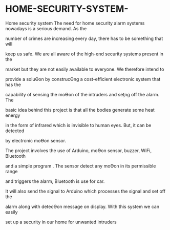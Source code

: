 # HOME-SECURITY-SYSTEM-
Home security system 
The need for home security alarm systems nowadays is a serious demand. As the 

number of crimes are increasing every day, there has to be something that will 

keep us safe. We are all aware of the high-end security systems present in the 

market but they are not easily available to everyone. We therefore intend to 

provide a soluƟon by construcƟng a cost-efficient electronic system that has the 

capability of sensing the moƟon of the intruders and seƫng off the alarm. The 

basic idea behind this project is that all the bodies generate some heat energy 

in the form of infrared which is invisible to human eyes. But, it can be detected 

by electronic moƟon sensor.

The project involves the use of Arduino, moƟon sensor, buzzer, WiFi, Bluetooth 

and a simple program . The sensor detect any moƟon in its permissible range 

and triggers the alarm, Bluetooth is use for car. 

It will also send the signal to Arduino which processes the signal and set off the 

alarm along with detecƟon message on display. With this system we can easily 

set up a security in our home for unwanted intruders
